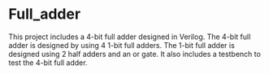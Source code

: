 # Full_adder
This project includes a 4-bit full adder designed in Verilog. The 4-bit full adder is designed by using 4 1-bit full adders. The 1-bit full adder is designed using 2 half adders and an or gate.
It also includes a testbench to test the 4-bit full adder.

